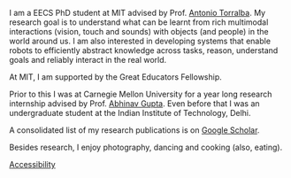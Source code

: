 I am a EECS PhD student at MIT advised by Prof. [Antonio Torralba](http://web.mit.edu/torralba/www/). My research goal is to understand what can be learnt from rich multimodal interactions (vision, touch and sounds) with objects (and people) in the world around us. I am also interested in  developing  systems that enable robots to efficiently abstract knowledge across tasks, reason, understand goals and reliably interact in the real world. 

At MIT, I am supported by the Great Educators Fellowship.

Prior to this I was at Carnegie Mellon University for a year long research internship advised by Prof. [Abhinav Gupta](http://www.cs.cmu.edu/~abhinavg/). Even before that I was an undergraduate student at the Indian Institute of Technology, Delhi. 

A consolidated list of my research publications is on [Google Scholar](https://scholar.google.com/citations?user=RGiCLUgAAAAJ&hl=fr). 

Besides research, I enjoy photography, dancing and cooking (also, eating).

[Accessibility](https://accessibility.mit.edu/)
